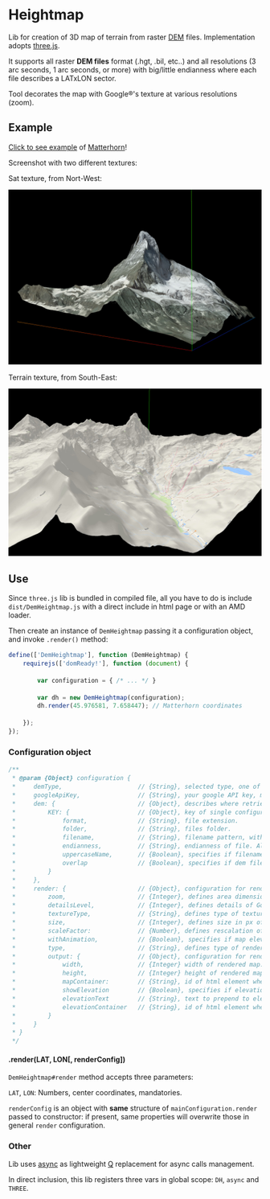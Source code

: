# Heightmap

Lib for creation of 3D map of terrain from raster [DEM](https://en.wikipedia.org/wiki/Digital_elevation_model) files. Implementation adopts [three.js](https://threejs.org/).

It supports all raster **DEM files** format (.hgt, .bil, etc..) and all resolutions (3 arc seconds, 1 arc seconds, or more) with big/little endianness where each file describes a LATxLON sector.

Tool decorates the map with Google®'s texture at various resolutions (zoom).

## Example

[Click to see example](https://disaverio.github.io/DEM_heightmap/example) of [Matterhorn](https://en.wikipedia.org/wiki/Matterhorn)!

Screenshot with two different textures:

Sat texture, from Nort-West:

![Sat](img/matterhorn_sat.jpg)

Terrain texture, from South-East:

![Terrain](img/matterhorn_terrain.jpg)

## Use

Since `three.js` lib is bundled in compiled file, all you have to do is include `dist/DemHeightmap.js` with a direct include in html page or with an AMD loader.

Then create an instance of `DemHeightmap` passing it a configuration object, and invoke `.render()` method:

```js
define(['DemHeightmap'], function (DemHeightmap) {
    requirejs(['domReady!'], function (document) {
        
        var configuration = { /* ... */ }
        
        var dh = new DemHeightmap(configuration);
        dh.render(45.976581, 7.658447); // Matterhorn coordinates
        
    });
});
```

### Configuration object

```js
/**
 * @param {Object} configuration {
 *     demType,                     // {String}, selected type, one of keys of this.dem object.                                                     // Default: 'hgt'
 *     googleApiKey,                // {String}, your google API key, mandatory if this.render.type == "texture".
 *     dem: {                       // {Object}, describes where retrieve dem files, where each key is a demType. Mandatory.
 *         KEY: {                   // {Object}, key of single configuration, referred by this.demType
 *             format,              // {String}, file extension.
 *             folder,              // {String}, files folder.
 *             filename,            // {String}, filename pattern, with "{{NS}}", "{{LAT}}", "{{WE}}", "{{LON}}" as vars: see example.
 *             endianness,          // {String}, endianness of file. Allowed values: "little", "big".
 *             uppercaseName,       // {Boolean}, specifies if filenames are in uppercase.
 *             overlap              // {Boolean}, specifies if dem files overlap on last row/column (usually they do).
 *         }
 *     },
 *     render: {                    // {Object}, configuration for render
 *         zoom,                    // {Integer}, defines area dimension, like in Google® map. Allowed values: `11` to `20`.                        // Default: 12
 *         detailsLevel,            // {Integer}, defines details of Google® textures. Allowed values: `0` to `4`.                                  // Default: 0
 *         textureType,             // {String}, defines type of texture. Allowed values: 'terrain', 'satellite', 'roadmap', 'hybrid' from Google®. // Default: 'satellite'
 *         size,                    // {Integer}, defines size in px of single texture, from Google®. Max allowed value 640.                        // Default: 512
 *         scaleFactor:             // {Number}, defines rescalation of elevations.                                                                 // Default: 1
 *         withAnimation,           // {Boolean}, specifies if map elevation is animated.                                                           // Default: true
 *         type,                    // {String}, defines type of rendering: Allowed values: 'texture', 'grid', 'points'.                            // Default: 'texture'
 *         output: {                // {Object}, configuration for render output
 *             width,               // {Integer} width of rendered map.                                                                             // Default: document.width - 20
 *             height,              // {Integer} height of rendered map.                                                                            // Default: document.height - 20
 *             mapContainer:        // {String}, id of html element where map will be rendered.                                                     // Default: 'map-container'
 *             showElevation        // {Boolean}, specifies if elevation is shown on mouse move                                                     // Default: false
 *             elevationText        // {String}, text to prepend to elevation, in elevationContainer element
 *             elevationContainer   // {String}, id of html element where map will be rendered.                                                     // Default: 'map-container'
 *         }
 *     }
 * }
 */
```

#### .render(LAT, LON[, renderConfig])

`DemHeightmap#render` method accepts three parameters:

`LAT`, `LON`: Numbers, center coordinates, mandatories.

`renderConfig` is an object with **same** structure of `mainConfiguration.render` passed to constructor: if present, same properties will overwrite those in general `render` configuration.

### Other

Lib uses [async](https://github.com/disaverio/async) as lightweight [Q](https://github.com/kriskowal/q) replacement for async calls management.

In direct inclusion, this lib registers three vars in global scope: `DH`, `async` and `THREE`. 